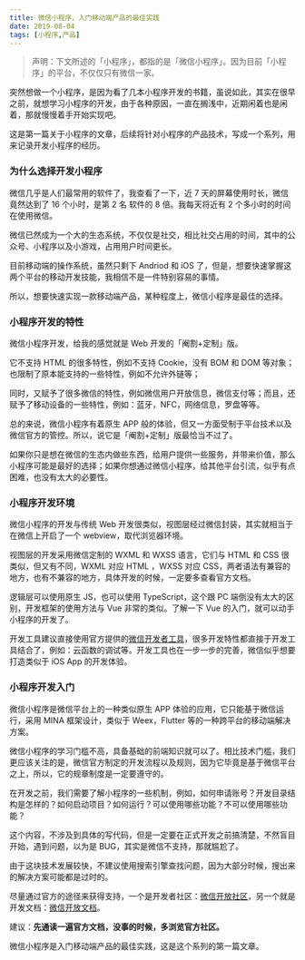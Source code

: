 ```yaml
---
title: 微信小程序，入门移动端产品的最佳实践 
date: 2019-08-04
tags: [小程序,产品]
---
```


> 声明：下文所述的「小程序」，都指的是「微信小程序」。因为目前「小程序」的平台，不仅仅只有微信一家。  

突然想做一个小程序，是因为看了几本小程序开发的书籍，虽说如此，其实在很早之前，就想学习小程序的开发，由于各种原因，一直在搁浅中，近期闲着也是闲着，那就慢慢着手开始实现吧。

这是第一篇关于小程序的文章，后续将针对小程序的产品技术，写成一个系列，用来记录开发小程序的经历。

### 为什么选择开发小程序

微信几乎是人们最常用的软件了，我查看了一下，近 7 天的屏幕使用时长，微信竟然达到了 16 个小时，是第 2 名 软件的 8 倍。我每天将近有 2 个多小时的时间在使用微信。

微信已然成为一个大的生态系统，不仅仅是社交，相比社交占用的时间，其中的公众号、小程序以及小游戏，占用用户时间更长。

目前移动端的操作系统，虽然只剩下 Andriod 和 iOS 了，但是，想要快速掌握这两个平台的移动开发技能，我相信不是一件特别容易的事情。

所以，想要快速实现一款移动端产品，某种程度上，微信小程序是最佳的选择。

### 小程序开发的特性

微信小程序开发，给我的感觉就是 Web 开发的「阉割+定制」版。

它不支持 HTML 的很多特性，例如不支持 Cookie，没有 BOM 和 DOM 等对象；也限制了原本能支持的一些特性，例如不允许外链等；

同时，又赋予了很多微信的特性，例如微信用户开放信息，微信支付等；而且，还赋予了移动设备的一些特性，例如：蓝牙，NFC，网络信息，罗盘等等。

总的来说，微信小程序有着原生 APP 般的体验，但又一方面受制于平台技术以及微信官方的管控。所以，说它是「阉割+定制」版最恰当不过了。

如果你只是想在微信的生态内做些东西，给用户提供一些服务，并带来价值，那么小程序可能是最好的选择；如果你想通过微信小程序，给其他平台引流，似乎有点困难，也没有太大的必要性。

### 小程序开发环境

微信小程序的开发与传统 Web 开发很类似，视图层经过微信封装，其实就相当于在微信上开启了一个 webview，取代浏览器环境。

视图层的开发采用微信定制的 WXML 和 WXSS 语言，它们与 HTML 和 CSS 很类似，但又有不同，WXML 对应 HTML ，WXSS 对应 CSS，两者语法有兼容的地方，也有不兼容的地方，具体开发的时候，一定要多查看官方文档。

逻辑层可以使用原生 JS，也可以使用 TypeScript，这个跟 PC 端倒没有太大的区别，开发框架的使用方法与 Vue 非常的类似。了解一下 Vue 的入门，就可以动手小程序的开发了。

开发工具建议直接使用官方提供的[微信开发者工具](https://developers.weixin.qq.com/miniprogram/dev/devtools/devtools.html)，很多开发特性都直接于开发工具结合了，例如：云函数的调试等。开发工具也在一步一步的完善，微信似乎想要打造类似于 iOS App 的开发体验。

### 小程序开发入门

微信小程序是微信平台上的一种类似原生 APP 体验的应用，它只能基于微信运行，采用 MINA 框架设计，类似于 Weex，Flutter 等的一种跨平台的移动端解决方案。

微信小程序的学习门槛不高，具备基础的前端知识就可以了。相比技术门槛，我们更应该关注的是，微信官方制定的开发流程以及规则，因为它毕竟是基于微信平台之上，所以，它的规章制度是一定要遵守的。

在开发之前，我们需要了解小程序的一些机制，例如，如何申请账号？开发目录结构是怎样的？如何启动项目？如何运行？可以使用哪些功能？不可以使用哪些功能？

这个内容，不涉及到具体的写代码，但是一定要在正式开发之前搞清楚，不然盲目开始，遇到问题，以为是 BUG，其实是微信不支持，那就尴尬了。

由于这块技术发展较快，不建议使用搜索引擎查找问题，因为大部分时候，搜出来的解决方案可能都是过时的。

尽量通过官方的途径来获得支持，一个是开发者社区：[微信开放社区](https://developers.weixin.qq.com/community/)，另一个就是开发文档：[微信开放文档](https://developers.weixin.qq.com/doc/)。

建议：**先通读一遍官方文档，没事的时候，多浏览官方社区。**

微信小程序是入门移动端产品的最佳实践，这是这个系列的第一篇文章。